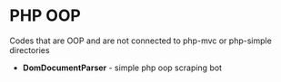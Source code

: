 # PHP OOP
Codes that are OOP and are not connected to php-mvc or php-simple directories

- **DomDocumentParser** - simple php oop scraping bot